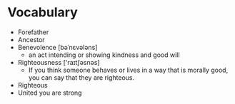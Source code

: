 # Vocabulary

- Forefather 
- Ancestor
- Benevolence [bəˈnɛvələns]  
  - an act intending or showing kindness and good will
- Righteousness  ['raɪtʃəsnəs]
  - If you think someone behaves or lives in a way that is morally good, you can say that they are righteous.
- Righteous
- United you are strong